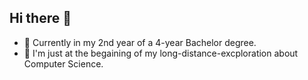 ## Hi there 👋
- 🔭 Currently in my 2nd year of a 4-year Bachelor degree.
- 🌱 I'm just at the begaining of my long-distance-excploration about Computer Science.

<!--
**Ticurtiz/Ticurtiz** is a ✨ _special_ ✨ repository because its `README.md` (this file) appears on your GitHub profile.


- 🔭 Currently in my 2nd year of a 4-year Bachelor degree.
- 🌱 I'm just at the begaining of my long-distance-excploration about Computer Science.

-->
